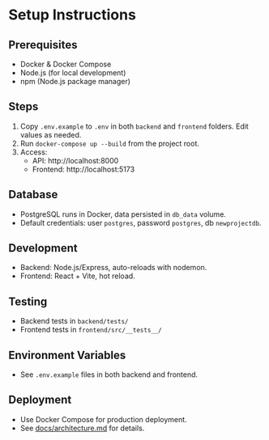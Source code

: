 # Setup Instructions

## Prerequisites
- Docker & Docker Compose
- Node.js (for local development)
- npm (Node.js package manager)

## Steps

1. Copy `.env.example` to `.env` in both `backend` and `frontend` folders. Edit values as needed.
2. Run `docker-compose up --build` from the project root.
3. Access:
   - API: http://localhost:8000
   - Frontend: http://localhost:5173

## Database
- PostgreSQL runs in Docker, data persisted in `db_data` volume.
- Default credentials: user `postgres`, password `postgres`, db `newprojectdb`.

## Development
- Backend: Node.js/Express, auto-reloads with nodemon.
- Frontend: React + Vite, hot reload.

## Testing
- Backend tests in `backend/tests/`
- Frontend tests in `frontend/src/__tests__/`

## Environment Variables
- See `.env.example` files in both backend and frontend.

## Deployment
- Use Docker Compose for production deployment.
- See [docs/architecture.md](architecture.md) for details.